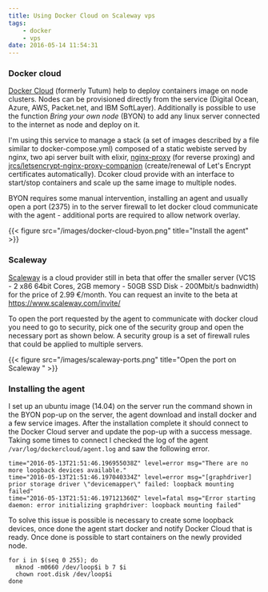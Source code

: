 ```yaml
---
title: Using Docker Cloud on Scaleway vps
tags:
    - docker
    - vps
date: 2016-05-14 11:54:31
---
```


### Docker cloud

[Docker Cloud](https://cloud.docker.com) (formerly Tutum) help to deploy containers image on node clusters. Nodes can be provisioned directly from the service (Digital Ocean, Azure, AWS, Packet.net, and IBM SoftLayer). Additionally is possible to use the function _Bring your own node_ (BYON) to add any linux server connected to the internet as node and deploy on it.

I'm using this service to manage a stack (a set of images described by a file similar to docker-compose.yml) composed of a static webiste served by nginx, two api server built with elixir, [nginx-proxy](https://github.com/jwilder/nginx-proxy) (for reverse proxing) and [jrcs/letsencrypt-nginx-proxy-companion](https://github.com/JrCs/docker-letsencrypt-nginx-proxy-companion) (create/renewal of Let's Encrypt certificates automatically). Dcoker cloud provide with an interface to start/stop containers and scale up the same image to multiple nodes.

BYON requires some manual intervention, installing an agent and usually open a port (2375) in to the server firewall to let docker cloud communicate with the agent - additional ports are required to allow network overlay.

{{< figure src="/images/docker-cloud-byon.png" title="Install the agent" >}}

### Scaleway

[Scaleway](https://www.scaleway.com/) is a cloud provider still in beta that offer the smaller server (VC1S - 2 x86 64bit Cores, 2GB memory - 50GB SSD Disk - 200Mbit/s badnwidth) for the price of 2.99 €/month. You can request an invite to the beta at https://www.scaleway.com/invite/

To open the port requested by the agent to communicate with docker cloud you need to go to security, pick one of the security group and open the necessary port as shown below. A security group is a set of firewall rules that could be applied to multiple servers.

{{< figure src="/images/scaleway-ports.png" title="Open the port on Scaleway " >}}

### Installing the agent

I set up an ubuntu image (14.04) on the server run the command shown in the BYON pop-up on the server, the agent download and install docker and a few service images. After the installation complete it should connect to the Docker Cloud server and update the pop-up with a success message. Taking some times to connect I checked the log of the agent `/var/log/dockercloud/agent.log` and saw the following error.

```text
time="2016-05-13T21:51:46.196955038Z" level=error msg="There are no more loopback devices available."
time="2016-05-13T21:51:46.197040334Z" level=error msg="[graphdriver] prior storage driver \"devicemapper\" failed: loopback mounting failed"
time="2016-05-13T21:51:46.197121360Z" level=fatal msg="Error starting daemon: error initializing graphdriver: loopback mounting failed"
```

To solve this issue is possible is necessary to create some loopback devices, once done the agent start docker and notify Docker Cloud that is ready. Once done is possible to start containers on the newly provided node.

```shell
for i in $(seq 0 255); do
  mknod -m0660 /dev/loop$i b 7 $i
  chown root.disk /dev/loop$i
done
```
